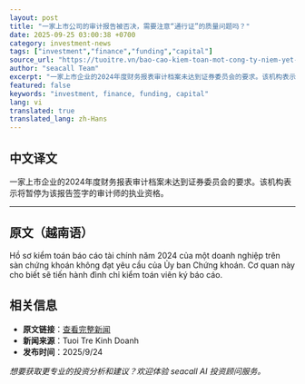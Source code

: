 ```yaml
---
layout: post
title: "一家上市公司的审计报告被否决，需要注意“通行证”的质量问题吗？"
date: 2025-09-25 03:00:38 +0700
category: investment-news
tags: ["investment","finance","funding","capital"]
source_url: "https://tuoitre.vn/bao-cao-kiem-toan-mot-cong-ty-niem-yet-bi-bac-bo-can-luu-y-gi-chat-luong-tam-ve-thong-hanh-20250924185015154.htm"
author: "seacall Team"
excerpt: "一家上市企业的2024年度财务报表审计档案未达到证券委员会的要求。该机构表示将暂停为该报告签字的审计师的执业资格。..."
featured: false
keywords: "investment, finance, funding, capital"
lang: vi
translated: true
translated_lang: zh-Hans
---
```


## 中文译文

一家上市企业的2024年度财务报表审计档案未达到证券委员会的要求。该机构表示将暂停为该报告签字的审计师的执业资格。

---

## 原文（越南语）

Hồ sơ kiểm toán báo cáo tài chính năm 2024 của một doanh nghiệp trên sàn chứng khoán không đạt yêu cầu của Ủy ban Chứng khoán. Cơ quan này cho biết sẽ tiến hành đình chỉ kiểm toán viên ký báo cáo.

## 相关信息

- **原文链接**：[查看完整新闻](https://tuoitre.vn/bao-cao-kiem-toan-mot-cong-ty-niem-yet-bi-bac-bo-can-luu-y-gi-chat-luong-tam-ve-thong-hanh-20250924185015154.htm)
- **新闻来源**：Tuoi Tre Kinh Doanh
- **发布时间**：2025/9/24

*想要获取更专业的投资分析和建议？欢迎体验 seacall AI 投资顾问服务。*